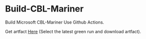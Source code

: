 # Build-CBL-Mariner
Build Microsoft CBL-Mariner Use Github Actions.

Get artfact [Here](https://github.com/rdp-studio/Build-CBL-Mariner/actions/workflows/build.yml) (Select the latest green run and download artfact).
